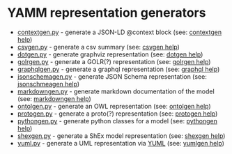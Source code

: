# YAMM representation generators

* [contextgen.py]() - generate a JSON-LD @context block (see: [contextgen help](../../tests/test_scripts/output/genjsonld/help))
* [csvgen.py]() - generate a csv summary (see: [csvgen help](../../tests/test_scripts/output/gencsv/help))
* [dotgen.py]() - generate graphviz representation (see: [dotgen help](../../tests/test_scripts/output/gengraphviz/help))
* [golrgen.py]() - generate a GOLR(?) representation (see: [golrgen help](../../tests/test_scripts/output/genglor/help))
* [graphqlgen.py]() - generate a graphql representation (see: [graphql help](../../tests/test_scripts/output/gengraphql/help))
* [jsonschemagen.py]() - generate JSON Schema representation (see: [jsonschmeagen help](../../tests/test_scripts/output/genjsonschema/help))
* [markdowngen.py]() - generate markdown documentation of the model (see: [markdowngen help](../../tests/test_scripts/output/genmarkdown/help))
* [ontolgen.py]() - generate an OWL representation (see: [ontolgen help](../../tests/test_scripts/output/genowl/help))
* [protogen.py]() - generate a proto(?) representation (see: [protogen help](../../tests/test_scripts/output/genproto/help))
* [pythongen.py]() - generate python classes for a model (see: [pythongen help](../../tests/test_scripts/output/genpython/help))
* [shexgen.py]() - generate a ShEx model representation (see: [shexgen help](../../tests/test_scripts/output/genshex/help))
* [yuml.py]() - generate a UML representation via [YUML](https://yuml.me/) (see: [yumlgen help](../../tests/test_scripts/output/genuml/help))





